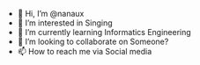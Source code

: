 - 👋 Hi, I’m @nanaux
- 👀 I’m interested in Singing
- 🌱 I’m currently learning Informatics Engineering
- 💞️ I’m looking to collaborate on Someone?
- 📫 How to reach me via Social media

<!---
nanaux/nanaux is a ✨ special ✨ repository because its `README.md` (this file) appears on your GitHub profile.
You can click the Preview link to take a look at your changes.
--->
